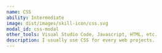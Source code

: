 ```yaml
---
name: CSS
ability: Intermediate
image: dist/images/skill-icon/css.svg
modal_id: css-modal
other_tools: Visual Studio Code, Javascript, HTML, etc.
description: I usually use CSS for every web projects.
---
```

